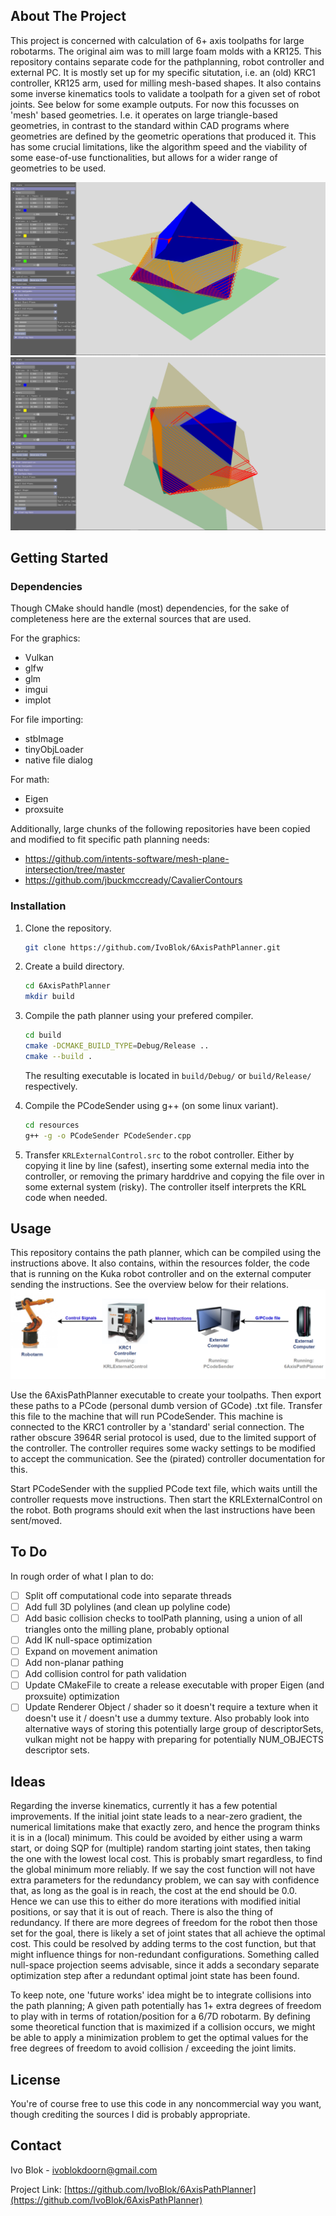 <!-- Improved compatibility of back to top link: See: https://github.com/othneildrew/Best-README-Template/pull/73 -->
<a id="readme-top"></a>
<!--
*** Thanks for checking out the Best-README-Template. If you have a suggestion
*** that would make this better, please fork the repo and create a pull request
*** or simply open an issue with the tag "enhancement".
*** Don't forget to give the project a star!
*** Thanks again! Now go create something AMAZING! :D
-->

<!-- ABOUT THE PROJECT -->
## About The Project

This project is concerned with calculation of 6+ axis toolpaths for large robotarms. The original aim was to mill large foam molds with a KR125. This repository contains separate code for the pathplanning, robot controller and external PC. It is mostly set up for my specific situtation, i.e. an (old) KRC1 controller, KR125 arm, used for milling mesh-based shapes. It also contains some inverse kinematics tools to validate a toolpath for a given set of robot joints. See below for some example outputs. For now this focusses on 'mesh' based geometries. I.e. it operates on large triangle-based geometries, in contrast to the standard within CAD programs where geometries are defined by the geometric operations that produced it. This has some crucial limitations, like the algorithm speed and the viability of some ease-of-use functionalities, but allows for a wider range of geometries to be used. 

![cubeTest1](screenshots/cubeTestShapeOrientation.png)
![cubeTest2](screenshots/cubeTestPlaneOrientation.png)


<!-- GETTING STARTED -->
## Getting Started
### Dependencies

Though CMake should handle (most) dependencies, for the sake of completeness here are the external sources that are used. 

For the graphics:
* Vulkan
* glfw
* glm
* imgui
* implot

For file importing:
* stbImage
* tinyObjLoader
* native file dialog

For math:
* Eigen
* proxsuite

Additionally, large chunks of the following repositories have been copied and modified to fit specific path planning needs:
* https://github.com/intents-software/mesh-plane-intersection/tree/master
* https://github.com/jbuckmccready/CavalierContours


### Installation

1. Clone the repository.
   ```sh
   git clone https://github.com/IvoBlok/6AxisPathPlanner.git
   ```
2. Create a build directory.
   ```sh
   cd 6AxisPathPlanner
   mkdir build
   ```
3. Compile the path planner using your prefered compiler.
   ```sh
   cd build
   cmake -DCMAKE_BUILD_TYPE=Debug/Release ..
   cmake --build .
   ```
   The resulting executable is located in `build/Debug/` or `build/Release/` respectively.
   
4. Compile the PCodeSender using g++ (on some linux variant).
   ```sh
   cd resources
   g++ -g -o PCodeSender PCodeSender.cpp
   ```
5. Transfer `KRLExternalControl.src` to the robot controller. Either by copying it line by line (safest), inserting some external media into the controller, or removing the primary harddrive and copying the file over in some external system (risky). The controller itself interprets the KRL code when needed. 


<!-- USAGE EXAMPLES -->
## Usage

This repository contains the path planner, which can be compiled using the instructions above. It also contains, within the resources folder, the code that is running on the Kuka robot controller and on the external computer sending the instructions. See the overview below for their relations. 
![systemOverview](screenshots/SystemOverview.png)

Use the 6AxisPathPlanner executable to create your toolpaths. Then export these paths to a PCode (personal dumb version of GCode) .txt file. Transfer this file to the machine that will run PCodeSender. This machine is connected to the KRC1 controller by a 'standard' serial connection. The rather obscure 3964R serial protocol is used, due to the limited support of the controller. The controller requires some wacky settings to be modified to accept the communication. See the (pirated) controller documentation for this. 

Start PCodeSender with the supplied PCode text file, which waits untill the controller requests move instructions. Then start the KRLExternalControl on the robot. Both programs should exit when the last instructions have been sent/moved.


<!-- TO DO -->
## To Do

In rough order of what I plan to do:
- [ ] Split off computational code into separate threads
- [ ] Add full 3D polylines (and clean up polyline code)
- [ ] Add basic collision checks to toolPath planning, using a union of all triangles onto the milling plane, probably optional
- [ ] Add IK null-space optimization
- [ ] Expand on movement animation
- [ ] Add non-planar pathing
- [ ] Add collision control for path validation
- [ ] Update CMakeFile to create a release executable with proper Eigen (and proxsuite) optimization
- [ ] Update Renderer Object / shader so it doesn't require a texture when it doesn't use it / doesn't use a dummy texture. Also probably look into alternative ways of storing this potentially large group of descriptorSets, vulkan might not be happy with preparing for potentially NUM_OBJECTS descriptor sets.

<!-- IDEAS -->
## Ideas

Regarding the inverse kinematics, currently it has a few potential improvements. If the initial joint state leads to a near-zero gradient, the numerical limitations make that exactly zero, and hence the program thinks it is in a (local) minimum. This could be avoided by either using a warm start, or doing SQP for (multiple) random starting joint states, then taking the one with the lowest local cost. This is probably smart regardless, to find the global minimum more reliably. If we say the cost function will not have extra parameters for the redundancy problem, we can say with confidence that, as long as the goal is in reach, the cost at the end should be 0.0. Hence we can use this to either do more iterations with modified initial positions, or say that it is out of reach.
There is also the thing of redundancy. If there are more degrees of freedom for the robot then those set for the goal, there is likely a set of joint states that all achieve the optimal cost. This could be resolved by adding terms to the cost function, but that might influence things for non-redundant configurations. Something called null-space projection seems advisable, since it adds a secondary separate optimization step after a redundant optimal joint state has been found.

To keep note, one 'future works' idea might be to integrate collisions into the path planning; A given path potentially has 1+ extra degrees of freedom to play with in terms of rotation/position for a 6/7D robotarm. By defining some theoretical function that is maximized if a collision occurs, we might be able to apply a minimization problem to get the optimal values for the free degrees of freedom to avoid collision / exceeding the joint limits.


<!-- LICENSE -->
## License

You're of course free to use this code in any noncommercial way you want, though crediting the sources I did is probably appropriate.


<!-- CONTACT -->
## Contact

Ivo Blok - ivoblokdoorn@gmail.com

Project Link: [https://github.com/IvoBlok/6AxisPathPlanner](https://github.com/IvoBlok/6AxisPathPlanner)
